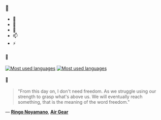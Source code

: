 ### 👋

- 🔭
- 🌱
- 💬
- 📫
- ⚡

#### 🧏

[![Most used languages](https://github-readme-stats-aynah.vercel.app/api/top-langs/?username=aynh&theme=solarized-dark&langs_count=6&layout=compact&hide_title=true)](https://github.com/anuraghazra/github-readme-stats#gh-dark-mode-only)
[![Most used languages](https://github-readme-stats-aynah.vercel.app/api/top-langs/?username=aynh&theme=solarized-light&langs_count=6&layout=compact&hide_title=true)](https://github.com/anuraghazra/github-readme-stats#gh-light-mode-only)

#### 💬

> "From this day on, I don't need freedom. As we struggle using our strength to grasp what's above us. We will eventually reach something, that is the meaning of the word freedom."

&mdash; [**Ringo Noyamano**](https://myanimelist.net/character.php?q=Ringo%20Noyamano&cat=character), [**Air Gear**](https://myanimelist.net/search/all?q=Air%20Gear&cat=all)
